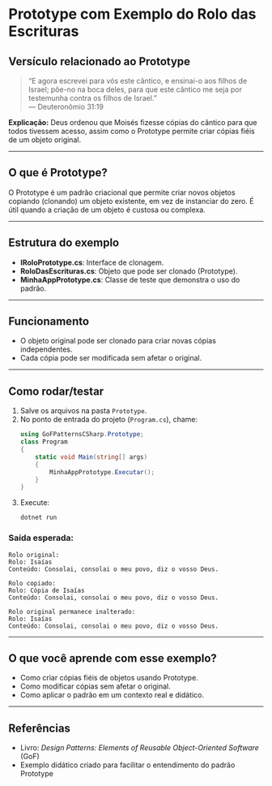 # Prototype com Exemplo do Rolo das Escrituras

## Versículo relacionado ao Prototype
> “E agora escrevei para vós este cântico, e ensinai-o aos filhos de Israel; põe-no na boca deles, para que este cântico me seja por testemunha contra os filhos de Israel.”  
> — Deuteronômio 31:19

**Explicação:** Deus ordenou que Moisés fizesse cópias do cântico para que todos tivessem acesso, assim como o Prototype permite criar cópias fiéis de um objeto original.

---

## O que é Prototype?
O Prototype é um padrão criacional que permite criar novos objetos copiando (clonando) um objeto existente, em vez de instanciar do zero. É útil quando a criação de um objeto é custosa ou complexa.

---

## Estrutura do exemplo
- **IRoloPrototype.cs**: Interface de clonagem.
- **RoloDasEscrituras.cs**: Objeto que pode ser clonado (Prototype).
- **MinhaAppPrototype.cs**: Classe de teste que demonstra o uso do padrão.

---

## Funcionamento
- O objeto original pode ser clonado para criar novas cópias independentes.
- Cada cópia pode ser modificada sem afetar o original.

---

## Como rodar/testar
1. Salve os arquivos na pasta `Prototype`.
2. No ponto de entrada do projeto (`Program.cs`), chame:
   ```csharp
   using GoFPatternsCSharp.Prototype;
   class Program
   {
       static void Main(string[] args)
       {
           MinhaAppPrototype.Executar();
       }
   }
   ```
3. Execute:
   ```
   dotnet run
   ```

### Saída esperada:
```
Rolo original:
Rolo: Isaías
Conteúdo: Consolai, consolai o meu povo, diz o vosso Deus.

Rolo copiado:
Rolo: Cópia de Isaías
Conteúdo: Consolai, consolai o meu povo, diz o vosso Deus.

Rolo original permanece inalterado:
Rolo: Isaías
Conteúdo: Consolai, consolai o meu povo, diz o vosso Deus.
```

---

## O que você aprende com esse exemplo?
- Como criar cópias fiéis de objetos usando Prototype.
- Como modificar cópias sem afetar o original.
- Como aplicar o padrão em um contexto real e didático.

---

## Referências
- Livro: *Design Patterns: Elements of Reusable Object-Oriented Software* (GoF)
- Exemplo didático criado para facilitar o entendimento do padrão Prototype 
